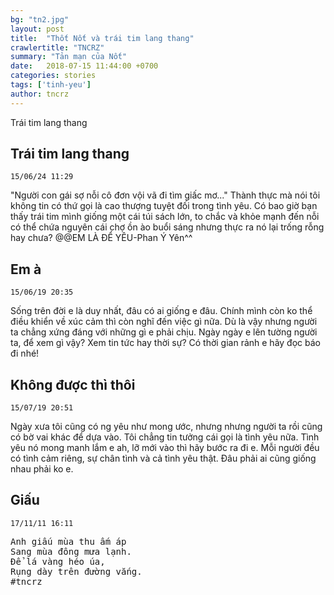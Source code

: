 ```yaml
---
bg: "tn2.jpg"
layout: post
title:  "Thốt Nốt và trái tim lang thang"
crawlertitle: "TNCRZ"
summary: "Tản mạn của Nốt"
date:   2018-07-15 11:44:00 +0700
categories: stories
tags: ['tinh-yeu']
author: tncrz
---
```

Trái tim lang thang

## Trái tim lang thang
`15/06/24 11:29`

"Người con gái sợ nỗi cô đơn vội vã đi tìm giấc mơ..."
Thành thực mà nói tôi không tin có thứ gọi là cao thượng tuyệt đối trong tình yêu.
Có bao giờ bạn thấy trái tim mình giống một cái túi sách lớn, to chắc và khỏe mạnh đến nỗi có thể chứa nguyên cái chợ ồn ào buổi sáng nhưng thực ra nó lại trống rỗng hay chưa?
@@EM LÀ ĐỂ YÊU-Phan Ý Yên^^

## Em à
`15/06/19 20:35`

Sống trên đời e là duy nhất, đâu có ai giống e đâu.
Chính mình còn ko thể điều khiển về xúc cảm thì còn nghĩ đến việc gì nữa.
Dù là vậy nhưng người ta chẳng xứng đáng với những gì e phải chịu.
Ngày ngày e lên tường người ta, để xem gì vậy? Xem tin tức hay thời sự?
Có thời gian rảnh e hãy đọc báo đi nhé!
 
 ## Không được thì thôi
`15/07/19 20:51`

 Ngày xưa tôi cũng có ng yêu như mong ước, nhưng nhưng người ta rồi cũng có bờ vai khác để dựa vào.
Tôi chẳng tin tưởng cái gọi là tình yêu nữa.
Tình yêu nó mong manh lắm e ah, lỡ mới vào thì hãy bước ra đi e.
Mỗi người đều có tình cảm riêng, sự chân tình và cả tình yêu thật.
Đâu phải ai cũng giống nhau phải ko e.

 ## Giấu
`17/11/11 16:11`

<pre>
Anh giấu mùa thu ấm áp
Sang mùa đông mưa lạnh.
Để lá vàng héo úa,
Rụng dày trên đường vắng.
#tncrz
</pre>
